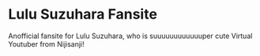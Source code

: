 # Lulu Suzuhara Fansite

Anofficial fansite for Lulu Suzuhara, who is suuuuuuuuuuuuper cute Virtual Youtuber from Nijisanji!
